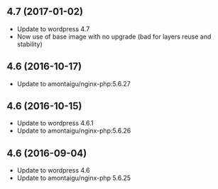 
## 4.7 (2017-01-02)
- Update to wordpress 4.7
- Now use of base image with no upgrade (bad for layers reuse and stability)

## 4.6 (2016-10-17)
- Update to amontaigu/nginx-php:5.6.27

## 4.6 (2016-10-15)
- Update to wordpress 4.6.1
- Update to amontaigu/nginx-php:5.6.26

## 4.6 (2016-09-04)
- Update to wordpress 4.6
- Update to amontaigu/nginx-php 5.6.25
